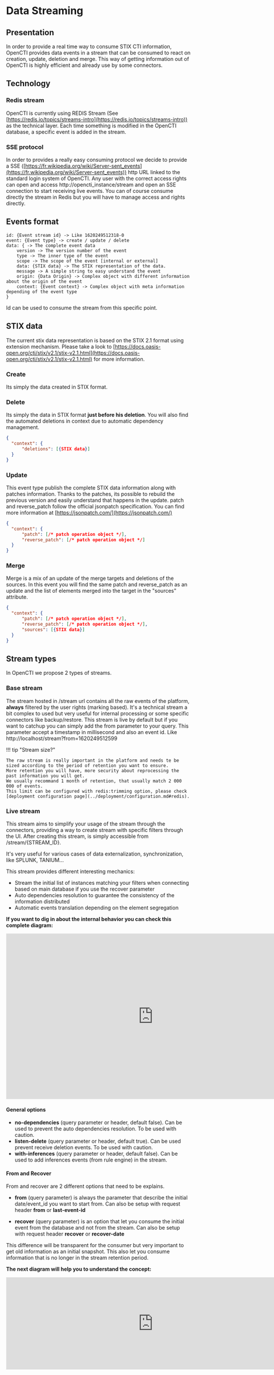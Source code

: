 # Data Streaming

## Presentation

In order to provide a real time way to consume STIX CTI information, OpenCTI provides data events in a stream that can be consumed to react on creation, update, deletion and merge.
This way of getting information out of OpenCTI is highly efficient and already use by some connectors.

## Technology

### Redis stream

OpenCTI is currently using REDIS Stream (See [https://redis.io/topics/streams-intro](https://redis.io/topics/streams-intro)) as the technical layer.
Each time something is modified in the OpenCTI database, a specific event is added in the stream.

### SSE protocol

In order to provides a really easy consuming protocol we decide to provide a SSE ([https://fr.wikipedia.org/wiki/Server-sent_events](https://fr.wikipedia.org/wiki/Server-sent_events)) http URL linked to the standard login system of OpenCTI.
Any user with the correct access rights can open and access http://opencti_instance/stream and open an SSE connection to start receiving live events. You can of course consume directly the stream in Redis but you will have to manage access and rights directly.

## Events format

```
id: {Event stream id} -> Like 1620249512318-0
event: {Event type} -> create / update / delete
data: { -> The complete event data
    version -> The version number of the event
    type -> The inner type of the event
    scope -> The scope of the event [internal or external]
    data: {STIX data} -> The STIX representation of the data.
    message -> A simple string to easy understand the event
    origin: {Data Origin} -> Complex object with different information about the origin of the event
    context: {Event context} -> Complex object with meta information depending of the event type
}
```

Id can be used to consume the stream from this specific point.

## STIX data

The current stix data representation is based on the STIX 2.1 format using extension mechanism.
Please take a look to [https://docs.oasis-open.org/cti/stix/v2.1/stix-v2.1.html](https://docs.oasis-open.org/cti/stix/v2.1/stix-v2.1.html) for more information.

### Create

Its simply the data created in STIX format.

### Delete

Its simply the data in STIX format **just before his deletion**.
You will also find the automated deletions in context due to automatic dependency management.

```json
{
  "context": {
      "deletions": [{STIX data}]
  }
}
```

### Update

This event type publish the complete STIX data information along with patches information.
Thanks to the patches, its possible to rebuild the previous version and easily understand that happens in the update.
patch and reverse_patch follow the official jsonpatch specification. You can find more information at [https://jsonpatch.com/](https://jsonpatch.com/)

```json
{
  "context": {
      "patch": [/* patch operation object */],
      "reverse_patch": [/* patch operation object */]
  }
}
```

### Merge

Merge is a mix of an update of the merge targets and deletions of the sources.
In this event you will find the same patch and reverse_patch as an update and the list of elements merged into the target in the "sources" attribute.

```json
{
  "context": {
      "patch": [/* patch operation object */],
      "reverse_patch": [/* patch operation object */],
      "sources": [{STIX data}]
  }
}
```

## Stream types

In OpenCTI we propose 2 types of streams.

### Base stream

The stream hosted in /stream url contains all the raw events of the platform, **always** filtered by the user rights (marking based).
It's a technical stream a bit complex to used but very useful for internal processing or some specific connectors like backup/restore.
This stream is live by default but if you want to catchup you can simply add the from parameter to your query.
This parameter accept a timestamp in millisecond and also an event id.
Like http://localhost/stream?from=1620249512599

!!! tip "Stream size?"

    The raw stream is really important in the platform and needs te be sized according to the period of retention you want to ensure.
    More retention you will have, more security about reprocessing the past information you will get.
    We usually recommand 1 month of retention, that usually match 2 000 000 of events.
    This limit can be configured with redis:trimming option, please check [deployment configuration page](../deployment/configuration.md#redis).


### Live stream

This stream aims to simplify your usage of the stream through the connectors, providing a way to create stream with specific filters through the UI.
After creating this stream, is simply accessible from /stream/{STREAM_ID}.

It's very useful for various cases of data externalization, synchronization, like SPLUNK, TANIUM...

This stream provides different interesting mechanics:

- Stream the initial list of instances matching your filters when connecting based on main database if you use the recover parameter
- Auto dependencies resolution to guarantee the consistency of the information distributed
- Automatic events translation depending on the element segregation

**If you want to dig in about the internal behavior you can check this complete diagram:**

<iframe style="border: 1px solid rgba(0, 0, 0, 0.1);" width="800" height="450" src="https://www.figma.com/embed?embed_host=share&url=https://www.figma.com/file/Nar8HH9mfPP77NMA2LdyVi/OpenCTI---Stream-%26-Sync?type=whiteboard&node-id=0%3A1&t=YVQnLKlLAg1TdgBT-1" allowfullscreen></iframe>

#### General options

- **no-dependencies** (query parameter or header, default false). Can be used to prevent the auto dependencies resolution. To be used with caution.
- **listen-delete** (query parameter or header, default true). Can be used prevent receive deletion events. To be used with caution.
- **with-inferences** (query parameter or header, default false). Can be used to add inferences events (from rule engine) in the stream.

#### From and Recover

From and recover are 2 different options that need to be explains.

- **from** (query parameter) is always the parameter that describe the initial date/event_id you want to start from.
Can also be setup with request header **from** or **last-event-id** 

- **recover** (query parameter) is an option that let you consume the initial event from the database and not from the stream. 
Can also be setup with request header **recover** or **recover-date** 

This difference will be transparent for the consumer but very important to get old information as an initial snapshot.
This also let you consume information that is no longer in the stream retention period.

**The next diagram will help you to understand the concept:**

<iframe style="border: 1px solid rgba(0, 0, 0, 0.1);" width="800" height="250" src="https://www.figma.com/embed?embed_host=share&url=https://www.figma.com/file/khKEdn2uBcYqvp96EfwTgU/OpenCTI---Stream-live-options?type=whiteboard&node-id=0%3A1&t=5DyeKM6ppvlaIDIE-1" allowfullscreen></iframe>
